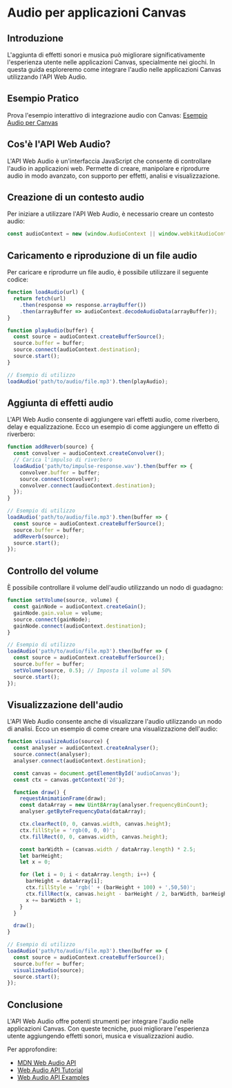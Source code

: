 # Audio per applicazioni Canvas

## Introduzione
L'aggiunta di effetti sonori e musica può migliorare significativamente l'esperienza utente nelle applicazioni Canvas, specialmente nei giochi. In questa guida esploreremo come integrare l'audio nelle applicazioni Canvas utilizzando l'API Web Audio.

## Esempio Pratico
Prova l'esempio interattivo di integrazione audio con Canvas: [Esempio Audio per Canvas](<Esempi/07.16-audio-per-applicazioni.html>)

## Cos'è l'API Web Audio?

L'API Web Audio è un'interfaccia JavaScript che consente di controllare l'audio in applicazioni web. Permette di creare, manipolare e riprodurre audio in modo avanzato, con supporto per effetti, analisi e visualizzazione.

## Creazione di un contesto audio

Per iniziare a utilizzare l'API Web Audio, è necessario creare un contesto audio:

```javascript
const audioContext = new (window.AudioContext || window.webkitAudioContext)();
```

## Caricamento e riproduzione di un file audio

Per caricare e riprodurre un file audio, è possibile utilizzare il seguente codice:

```javascript
function loadAudio(url) {
  return fetch(url)
    .then(response => response.arrayBuffer())
    .then(arrayBuffer => audioContext.decodeAudioData(arrayBuffer));
}

function playAudio(buffer) {
  const source = audioContext.createBufferSource();
  source.buffer = buffer;
  source.connect(audioContext.destination);
  source.start();
}

// Esempio di utilizzo
loadAudio('path/to/audio/file.mp3').then(playAudio);
```

## Aggiunta di effetti audio

L'API Web Audio consente di aggiungere vari effetti audio, come riverbero, delay e equalizzazione. Ecco un esempio di come aggiungere un effetto di riverbero:

```javascript
function addReverb(source) {
  const convolver = audioContext.createConvolver();
  // Carica l'impulso di riverbero
  loadAudio('path/to/impulse-response.wav').then(buffer => {
    convolver.buffer = buffer;
    source.connect(convolver);
    convolver.connect(audioContext.destination);
  });
}

// Esempio di utilizzo
loadAudio('path/to/audio/file.mp3').then(buffer => {
  const source = audioContext.createBufferSource();
  source.buffer = buffer;
  addReverb(source);
  source.start();
});
```

## Controllo del volume

È possibile controllare il volume dell'audio utilizzando un nodo di guadagno:

```javascript
function setVolume(source, volume) {
  const gainNode = audioContext.createGain();
  gainNode.gain.value = volume;
  source.connect(gainNode);
  gainNode.connect(audioContext.destination);
}

// Esempio di utilizzo
loadAudio('path/to/audio/file.mp3').then(buffer => {
  const source = audioContext.createBufferSource();
  source.buffer = buffer;
  setVolume(source, 0.5); // Imposta il volume al 50%
  source.start();
});
```

## Visualizzazione dell'audio

L'API Web Audio consente anche di visualizzare l'audio utilizzando un nodo di analisi. Ecco un esempio di come creare una visualizzazione dell'audio:

```javascript
function visualizeAudio(source) {
  const analyser = audioContext.createAnalyser();
  source.connect(analyser);
  analyser.connect(audioContext.destination);

  const canvas = document.getElementById('audioCanvas');
  const ctx = canvas.getContext('2d');

  function draw() {
    requestAnimationFrame(draw);
    const dataArray = new Uint8Array(analyser.frequencyBinCount);
    analyser.getByteFrequencyData(dataArray);

    ctx.clearRect(0, 0, canvas.width, canvas.height);
    ctx.fillStyle = 'rgb(0, 0, 0)';
    ctx.fillRect(0, 0, canvas.width, canvas.height);

    const barWidth = (canvas.width / dataArray.length) * 2.5;
    let barHeight;
    let x = 0;

    for (let i = 0; i < dataArray.length; i++) {
      barHeight = dataArray[i];
      ctx.fillStyle = 'rgb(' + (barHeight + 100) + ',50,50)';
      ctx.fillRect(x, canvas.height - barHeight / 2, barWidth, barHeight / 2);
      x += barWidth + 1;
    }
  }

  draw();
}

// Esempio di utilizzo
loadAudio('path/to/audio/file.mp3').then(buffer => {
  const source = audioContext.createBufferSource();
  source.buffer = buffer;
  visualizeAudio(source);
  source.start();
});
```

## Conclusione

L'API Web Audio offre potenti strumenti per integrare l'audio nelle applicazioni Canvas. Con queste tecniche, puoi migliorare l'esperienza utente aggiungendo effetti sonori, musica e visualizzazioni audio.

Per approfondire:

- [MDN Web Audio API](https://developer.mozilla.org/en-US/docs/Web/API/Web_Audio_API)
- [Web Audio API Tutorial](https://www.html5rocks.com/en/tutorials/webaudio/intro/)
- [Web Audio API Examples](https://webaudioapi.com/samples/)